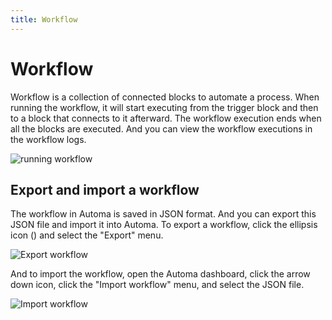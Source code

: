 ```yaml
---
title: Workflow
---
```


# Workflow

Workflow is a collection of connected blocks to automate a process. When running the workflow, it will start executing from the trigger block and then to a block that connects to it afterward. The workflow execution ends when all the blocks are executed. And you can view the workflow executions in the workflow logs.

![running workflow](https://s3.ap-southeast-1.amazonaws.com/automa-pub/i/2024/12/03/zf8ib-vt.gif)

## Export and import a workflow

The workflow in Automa is saved in JSON format. And you can export this JSON file and import it into Automa. To export a workflow, click the ellipsis icon (<v-remixicon name="riMore2Line" size="18" />) and select the "Export" menu.

![Export workflow](https://s3.ap-southeast-1.amazonaws.com/automa-pub/i/2024/12/02/118p6d-3k.png)

And to import the workflow, open the Automa dashboard, click the arrow down icon, click the "Import workflow" menu, and select the JSON file.

![Import workflow](https://s3.ap-southeast-1.amazonaws.com/automa-pub/i/2024/12/02/118qey-nh.png)
